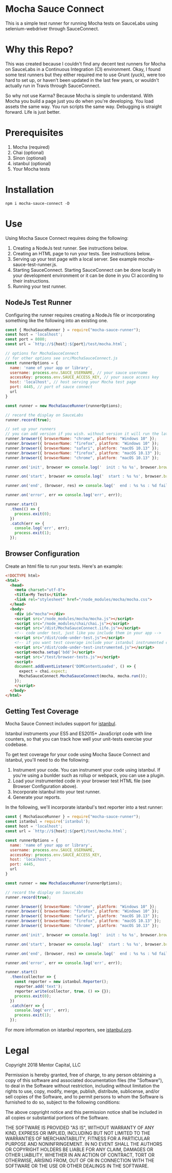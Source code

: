 Mocha Sauce Connect
===================

This is a simple test runner for running Mocha tests on SauceLabs using selenium-webdriver through SauceConnect.

# Why this Repo?

This was created because I couldn't find any decent test runners for Mocha on SauceLabs in a Continuous Integration (CI) environment. Okay, I found some test runners but they either required me to use Grunt (yuck), were too hard to set up, or haven't been updated in the last few years, or wouldn't actually run in Travis through SauceConnect.

So why not use Karma? Because Mocha is simple to understand. With Mocha you build a page just you do when you're developing. You load assets the same way. You run scripts the same way. Debugging is straight forward. Life is just better.

# Prerequisites

1. Mocha (required)
2. Chai (optional)
2. Sinon (optional)
3. istanbul (optional)
3. Your Mocha tests

# Installation

```npm i mocha-sauce-connect -D```

# Use

Using Mocha Sauce Connect requires doing the following:

1. Creating a NodeJs test runner. See instructions below.
2. Creating an HTML page to run your tests. See instructions below.
3. Serving up your test page with a local server. See example mocha-sauce-test-runner.js.
4. Starting SauceConnect. Starting SauceConnect can be done locally in your development environment or it can be done in you CI according to their instructions.
5. Running your test runner.

## NodeJs Test Runner

Configuring the runner requires creating a NodeJs file or incorporating something like the following into an existing one.

```JavaScript
const { MochaSauceRunner } = require("mocha-sauce-runner");
const host = 'localhost';
const port = 8080;
const url = `http://${host}:${port}/test/mocha.html`;

// options for MochaSauceConnect
// for other options see src/MochaSauceConnect.js
const runnerOptions = {
  name: 'name of your app or library',
  username: process.env.SAUCE_USERNAME, // your sauce username
  accessKey: process.env.SAUCE_ACCESS_KEY, // your sauce access key
  host: 'localhost', // host serving your Mocha test page
  port: 4445, // port of sauce connect
  url
}

const runner = new MochaSauceRunner(runnerOptions);

// record the display on SauceLabs
runner.record(true);

// set up your runners
// you can add version if you wish. without version it will run the latest version
runner.browser({ browserName: "chrome", platform: "Windows 10" });
runner.browser({ browserName: "firefox", platform: "Windows 10" });
runner.browser({ browserName: "safari", platform: "macOS 10.13" });
runner.browser({ browserName: "firefox", platform: "macOS 10.13" });
runner.browser({ browserName: "chrome", platform: "macOS 10.13" });

runner.on('init', browser => console.log('  init : %s %s', browser.browserName, browser.platform));

runner.on('start', browser => console.log('  start : %s %s', browser.browserName, browser.platform));

runner.on('end', (browser, res) => console.log('  end : %s %s : %d failures', browser.browserName, browser.platform, res.failures));

runner.on('error', err => console.log('err', err));

runner.start()
  .then(() => {
    process.exit(0);
  })
  .catch(err => {
    console.log('err', err);
    process.exit(1);
  });
```

## Browser Configuration

Create an html file to run your tests. Here's an example:

```html
<!DOCTYPE html>
<html>
  <head>
    <meta charset="utf-8">
    <title>My Tests</title>
    <link rel="stylesheet" href="/node_modules/mocha/mocha.css">
  </head>
  <body>
    <div id="mocha"></div>
    <script src="/node_modules/mocha/mocha.js"></script>
    <script src="/node_modules/chai/chai.js"></script>
    <script src="/dist/MochaSauceConnect.iife.js"></script>
    <!-- code under test, just like you include them in your app -->
    <script src="/dist/code-under-test.js"></script>
    <!-- if you want test coverage include your istanbul instrumented code instead -->
    <script src="/dist/code-under-test-instrumented.js"></script>
    <script>mocha.setup('bdd')</script>
    <script src="/test/browser-tests.js"></script>
    <script>
    document.addEventListener('DOMContentLoaded', () => {
      expect = chai.expect;
      MochaSauceConnect.MochaSauceConnect(mocha, mocha.run());
    });
    </script>
  </body>
</html>
```

## Getting Test Coverage

Mocha Sauce Connect includes support for [istanbul](https://istanbul.js.org/).

Istanbul instruments your ES5 and ES2015+ JavaScript code with line counters, so that you can track how well your unit-tests exercise your codebase.

To get test coverage for your code using Mocha Sauce Connect and istanbul, you'll need to do the following:

1. Instrument your code. You can instrument your code using istanbul. If you're using a bunlder such as rollup or webpack, you can use a plugin.
2. Load your instrumented code in your browser test HTML file (see Browser Configuration above).
3. Incorporate istanbul into your test runner.
4. Generate your reports.

In the following, we'll incorporate istanbul's text reporter into a test runner:

```JavaScript
const { MochaSauceRunner } = require("mocha-sauce-runner");
const istanbul = require('istanbul');
const host = 'localhost';
const url = `http://${host}:${port}/test/mocha.html`;

const runnerOptions = {
  name: 'name of your app or library',
  username: process.env.SAUCE_USERNAME,
  accessKey: process.env.SAUCE_ACCESS_KEY,
  host: 'localhost',
  port: 4445,
  url
}

const runner = new MochaSauceRunner(runnerOptions);

// record the display on SauceLabs
runner.record(true);

runner.browser({ browserName: "chrome", platform: "Windows 10" });
runner.browser({ browserName: "firefox", platform: "Windows 10" });
runner.browser({ browserName: "safari", platform: "macOS 10.13" });
runner.browser({ browserName: "firefox", platform: "macOS 10.13" });
runner.browser({ browserName: "chrome", platform: "macOS 10.13" });

runner.on('init', browser => console.log('  init : %s %s', browser.browserName, browser.platform));

runner.on('start', browser => console.log('  start : %s %s', browser.browserName, browser.platform));

runner.on('end', (browser, res) => console.log('  end : %s %s : %d failures', browser.browserName, browser.platform, res.failures));

runner.on('error', err => console.log('err', err));

runner.start()
  .then(collector => {
    const reporter = new istanbul.Reporter();
    reporter.add('text');
    reporter.write(collector, true, () => {});
    process.exit(0);
  })
  .catch(err => {
    console.log('err', err);
    process.exit(1);
  });
```
For more information on istanbul reporters, see [istanbul.org](https://istanbul.js.org/).

# Legal

Copyright 2018 Mentor Capital, LLC

Permission is hereby granted, free of charge, to any person obtaining a copy of this software and associated documentation files (the "Software"), to deal in the Software without restriction, including without limitation the rights to use, copy, modify, merge, publish, distribute, sublicense, and/or sell copies of the Software, and to permit persons to whom the Software is furnished to do so, subject to the following conditions:

The above copyright notice and this permission notice shall be included in all copies or substantial portions of the Software.

THE SOFTWARE IS PROVIDED "AS IS", WITHOUT WARRANTY OF ANY KIND, EXPRESS OR IMPLIED, INCLUDING BUT NOT LIMITED TO THE WARRANTIES OF MERCHANTABILITY, FITNESS FOR A PARTICULAR PURPOSE AND NONINFRINGEMENT. IN NO EVENT SHALL THE AUTHORS OR COPYRIGHT HOLDERS BE LIABLE FOR ANY CLAIM, DAMAGES OR OTHER LIABILITY, WHETHER IN AN ACTION OF CONTRACT, TORT OR OTHERWISE, ARISING FROM, OUT OF OR IN CONNECTION WITH THE SOFTWARE OR THE USE OR OTHER DEALINGS IN THE SOFTWARE.
